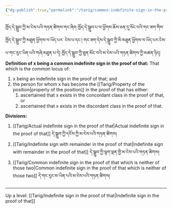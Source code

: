 ```yaml
---
{"dg-publish":true,"permalink":"/tarig/common-indefinite-sign-in-the-proof-of-that/"}
---
```


ཁྱོད་དེ་སྒྲུབ་ཀྱི་མ་ངེས་པའི་གཏན་ཚིགས་གང་ཞིག ཁྱོད་དེ་སྒྲུབ་པ་ལ་ཕྱོགས་ཆོས་ཅན་དུ་སོང་བའི་གང་ཟག་གིས་ཁྱོད་དེ་སྒྲུབ་ཀྱི་མཐུན་ཕྱོགས་ལ་ཡོད་པར་
ངེས་པ་དང་། གང་ཟག་དེས་དེ་སྒྲུབ་ཀྱི་མི་མཐུན་ཕྱོགས་ལ་ཡོད་པར་ངེས་པ་གང་རུང་ཡིན་པའི་གཞི་མཐུན་པ་དེ། 
ཁྱོད་དེ་སྒྲུབ་ཀྱི་ཐུན་མོང་བའི་མ་ངེས་པའི་གཏན་ཚིགས་ཀྱི་མཚན་ཉིད།
**Definition of x being a common indefinite sign in the proof of that:** 
That which is the common locus of:
1. x being an indefinite sign in the proof of that; and
2. the person for whom x has become the [[Tarig/Property of the position\|property of the position]] in the proof of that has either:
	1. ascertained that x exists in the concordant class in the proof of that, or
	2. ascertained that x exists in the discordant class in the proof of that.

**Divisions:**
1. [[Tarig/Actual indefinite sign in the proof of that\|Actual indefinite sign in the proof of that]] དེ་སྒྲུབ་ཀྱི་དངོས་ཀྱི་མ་ངེས་པའི་གཏན་ཚིགས།
2. [[Tarig/Indefinite sign with remainder in the proof of that\|Indefinite sign with remainder in the proof of that]] དེ་སྒྲུབ་ཀྱི་ལྷག་ལྡན་གྱི་མ་ངེས་པའི་གཏན་ཚིགས།
3. [[Tarig/Common indefinite sign in the proof of that which is neither of those two\|Common indefinite sign in the proof of that which is neither of those two]] 
   དེ་གང་རུང་མ་ཡིན་པའི་མ་ངེས་པའི་གཏན་ཚིགས།

---
Up a level: [[Tarig/Indefinite sign in the proof of that\|Indefinite sign in the proof of that]]